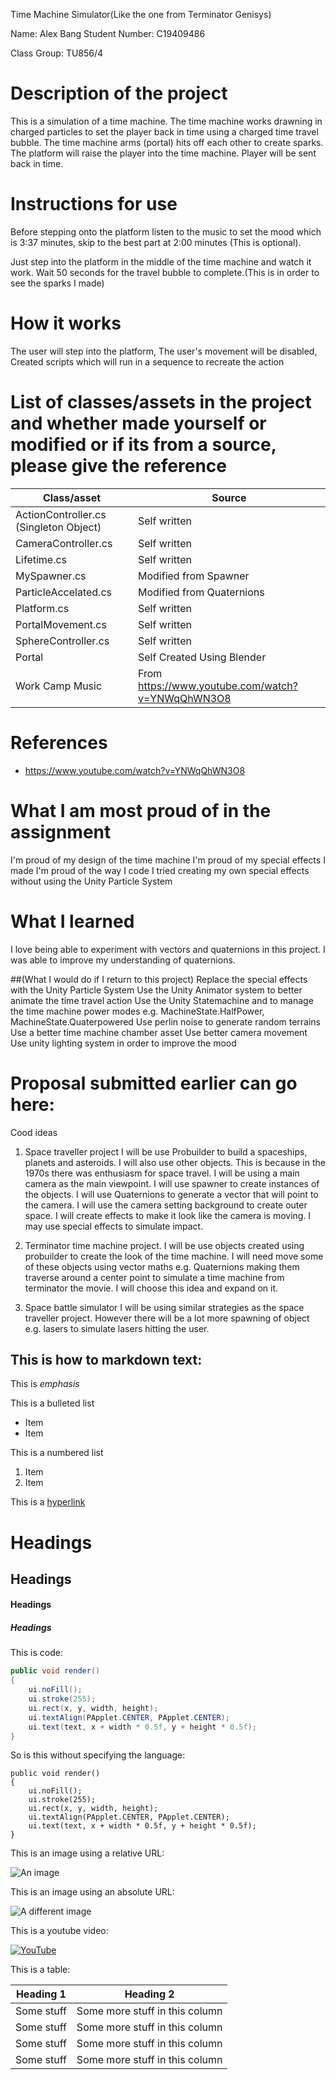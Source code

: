 Time Machine Simulator(Like the one from Terminator Genisys)

Name: Alex Bang 
Student Number: C19409486

Class Group: TU856/4

# Description of the project
This is a simulation of a time machine. The time machine works drawning in charged particles to set the player back in time using a charged time travel bubble. 
The time machine arms (portal) hits off each other to create sparks. The platform will raise the player into the time machine. Player will be sent back in time. 

# Instructions for use
Before stepping onto the platform listen to the music to set the mood which is 3:37 minutes, skip to the best part at 2:00 minutes (This is optional).
 
Just step into the platform in the middle of the time machine and watch it work.
Wait 50 seconds for the travel bubble to complete.(This is in order to see the sparks I made)


# How it works
The user will step into the platform,
The user's movement will be disabled,
Created scripts which will run in a sequence to recreate the action


# List of classes/assets in the project and whether made yourself or modified or if its from a source, please give the reference

| Class/asset | Source |
|-----------|-----------|
| ActionController.cs (Singleton Object) | Self written |
| CameraController.cs| Self written |
| Lifetime.cs | Self written |
| MySpawner.cs | Modified from Spawner |
| ParticleAccelated.cs| Modified from Quaternions|
| Platform.cs| Self written |
| PortalMovement.cs | Self written |
|SphereController.cs| Self written |
|Portal| Self Created Using Blender|
|Work Camp Music| From https://www.youtube.com/watch?v=YNWqQhWN3O8| 

# References
* https://www.youtube.com/watch?v=YNWqQhWN3O8

# What I am most proud of in the assignment
I'm proud of my design of the time machine
I'm proud of my special effects I made
I'm proud of the way I code
I tried creating my own special effects without using the Unity Particle System



# What I learned
I love being able to experiment with vectors and quaternions in this project. I was able to improve
my understanding of quaternions.

##(What I would do if I return to this project)
Replace the special effects with the Unity Particle System
Use the Unity Animator system to better animate the time travel action
Use the Unity Statemachine and to manage the time machine power modes e.g. MachineState.HalfPower, MachineState.Quaterpowered
Use perlin noise to generate random terrains
Use a better time machine chamber asset
Use better camera movement
Use unity lighting system in order to improve the mood




# Proposal submitted earlier can go here:
Cood ideas
1. Space traveller project
I will be use Probuilder to build a spaceships, planets and asteroids. I will also use other objects. 
This is because in the 1970s there was enthusiasm for space travel. I will be using a main camera as the main viewpoint. 
I will use spawner to create instances of the objects. I will use Quaternions to generate a vector that will point to 
the camera. I will use the camera setting background to create outer space. I will create effects to make it look like 
the camera is moving. I may use special effects to simulate impact.

2. Terminator time machine project.
I will be use objects created using probuilder to create the look of the time machine. I will need move some of these objects 
using vector maths e.g. Quaternions making them traverse around a center point to 
simulate a time machine from terminator the movie. I will choose this idea and expand on it.

3. Space battle simulator
I will be using similar strategies as the space traveller project. However there will be a lot more spawning of object e.g. lasers
to simulate lasers hitting the user.






## This is how to markdown text:

This is *emphasis*

This is a bulleted list

- Item
- Item

This is a numbered list

1. Item
1. Item

This is a [hyperlink](http://bryanduggan.org)

# Headings
## Headings
#### Headings
##### Headings

This is code:

```Java
public void render()
{
	ui.noFill();
	ui.stroke(255);
	ui.rect(x, y, width, height);
	ui.textAlign(PApplet.CENTER, PApplet.CENTER);
	ui.text(text, x + width * 0.5f, y + height * 0.5f);
}
```

So is this without specifying the language:

```
public void render()
{
	ui.noFill();
	ui.stroke(255);
	ui.rect(x, y, width, height);
	ui.textAlign(PApplet.CENTER, PApplet.CENTER);
	ui.text(text, x + width * 0.5f, y + height * 0.5f);
}
```

This is an image using a relative URL:

![An image](images/p8.png)

This is an image using an absolute URL:

![A different image](https://bryanduggandotorg.files.wordpress.com/2019/02/infinite-forms-00045.png?w=595&h=&zoom=2)

This is a youtube video:

[![YouTube](http://img.youtube.com/vi/J2kHSSFA4NU/0.jpg)](https://www.youtube.com/watch?v=J2kHSSFA4NU)

This is a table:

| Heading 1 | Heading 2 |
|-----------|-----------|
|Some stuff | Some more stuff in this column |
|Some stuff | Some more stuff in this column |
|Some stuff | Some more stuff in this column |
|Some stuff | Some more stuff in this column |


